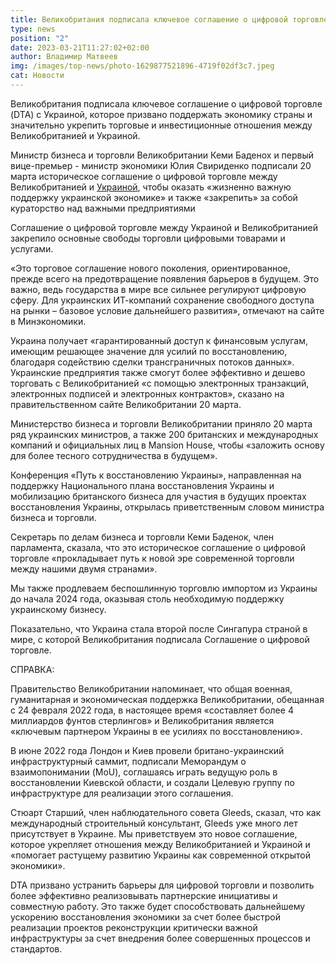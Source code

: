 ```yaml
---
title: Великобритания подписала ключевое соглашение о цифровой торговле с Украиной
type: news
position: "2"
date: 2023-03-21T11:27:02+02:00
author: Владимир Матвеев
img: /images/top-news/photo-1629877521896-4719f02df3c7.jpeg
cat: Новости
---
```

Великобритания подписала ключевое соглашение о цифровой торговле (DTA) с Украиной, которое призвано поддержать экономику страны и значительно укрепить торговые и инвестиционные отношения между Великобританией и Украиной.

Министр бизнеса и торговли Великобритании Кеми Баденох и первый вице-премьер - министр экономики Юлия Свириденко подписали 20 марта историческое соглашение о цифровой торговле между Великобританией и [Украиной](https://www.gov.uk/government/news/uk-signs-historic-trade-deal-with-ukraine-as-part-of-enhanced-support), чтобы оказать «жизненно важную поддержку украинской экономике» и также «закрепить» за собой кураторство над важными предприятиями 

Соглашение о цифровой торговле между Украиной и Великобританией закрепило основные свободы торговли цифровыми товарами и услугами.

«Это торговое соглашение нового поколения, ориентированное, прежде всего на предотвращение появления барьеров в будущем. Это важно, ведь государства в мире все сильнее регулируют цифровую сферу. Для украинских ИТ-компаний сохранение свободного доступа на рынки – базовое условие дальнейшего развития», отмечают на сайте в Минэкономики.

Украина получает «гарантированный доступ к финансовым услугам, имеющим решающее значение для усилий по восстановлению, благодаря содействию сделки трансграничных потоков данных». Украинские предприятия также смогут более эффективно и дешево торговать с Великобританией «с помощью электронных транзакций, электронных подписей и электронных контрактов», сказано на правительственном сайте Великобритании 20 марта.

Министерство бизнеса и торговли Великобритании приняло 20 марта ряд украинских министров, а также 200 британских и международных компаний и официальных лиц в Mansion House, чтобы «заложить основу для более тесного сотрудничества в будущем».

Конференция «Путь к восстановлению Украины», направленная на поддержку Национального плана восстановления Украины и мобилизацию британского бизнеса для участия в будущих проектах восстановления Украины, открылась приветственным словом министра бизнеса и торговли.

Секретарь по делам бизнеса и торговли Кеми Баденок, член парламента, сказала, что это историческое соглашение о цифровой торговле «прокладывает путь к новой эре современной торговли между нашими двумя странами».

Мы также продлеваем беспошлинную торговлю импортом из Украины до начала 2024 года, оказывая столь необходимую поддержку украинскому бизнесу.

Показательно, что Украина стала второй после Сингапура страной в мире, с которой Великобритания подписала Соглашение о цифровой торговле.

СПРАВКА:

Правительство Великобритании напоминает, что общая военная, гуманитарная и экономическая поддержка Великобритании, обещанная с 24 февраля 2022 года, в настоящее время «составляет более 4 миллиардов фунтов стерлингов» и Великобритания является «ключевым партнером Украины в ее усилиях по восстановлению».

В июне 2022 года Лондон и Киев провели британо-украинский инфраструктурный саммит, подписали Меморандум о взаимопонимании (MoU), соглашаясь играть ведущую роль в восстановлении Киевской области, и создали Целевую группу по инфраструктуре для реализации этого соглашения.

Стюарт Старший, член наблюдательного совета Gleeds, сказал, что как международный строительный консультант, Gleeds уже много лет присутствует в Украине. Мы приветствуем это новое соглашение, которое укрепляет отношения между Великобританией и Украиной и «помогает растущему развитию Украины как современной открытой экономики».

DTA призвано устранить барьеры для цифровой торговли и позволить более эффективно реализовывать партнерские инициативы и совместную работу. Это также будет способствовать дальнейшему ускорению восстановления экономики за счет более быстрой реализации проектов реконструкции критически важной инфраструктуры за счет внедрения более совершенных процессов и стандартов.